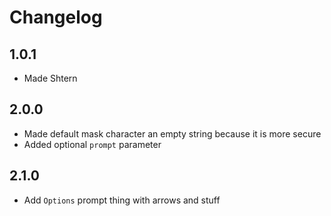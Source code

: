 # Changelog

## 1.0.1

* Made Shtern

## 2.0.0

* Made default mask character an empty string because it is more secure
* Added optional `prompt` parameter

## 2.1.0

* Add `Options` prompt thing with arrows and stuff